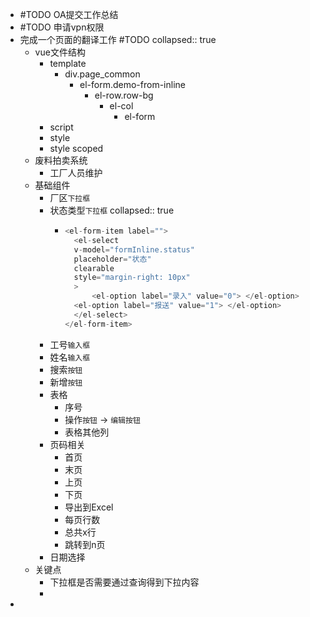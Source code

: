 - #TODO OA提交工作总结
- #TODO 申请vpn权限
- 完成一个页面的翻译工作 #TODO
  collapsed:: true
	- vue文件结构
		- template
			- div.page_common
				- el-form.demo-from-inline
					- el-row.row-bg
						- el-col
							- el-form
		- script
		- style
		- style scoped
	- 废料拍卖系统
		- 工厂人员维护
	- 基础组件
		- 厂区`下拉框`
		- 状态类型`下拉框`
		  collapsed:: true
			- ```js
			  <el-form-item label="">
			    <el-select
			  	v-model="formInline.status"
			  	placeholder="状态"
			  	clearable
			  	style="margin-right: 10px"
			    >
			    	<el-option label="录入" value="0"> </el-option>
			  	<el-option label="报送" value="1"> </el-option>
			    </el-select>
			  </el-form-item>
			  ```
		- 工号`输入框`
		- 姓名`输入框`
		- 搜索`按钮`
		- 新增`按钮`
		- 表格
			- 序号
			- 操作`按钮` -> `编辑按钮`
			- 表格其他列
		- 页码相关
			- 首页
			- 末页
			- 上页
			- 下页
			- 导出到Excel
			- 每页行数
			- 总共x行
			- 跳转到n页
		- 日期选择
	- 关键点
		- 下拉框是否需要通过查询得到下拉内容
		-
-